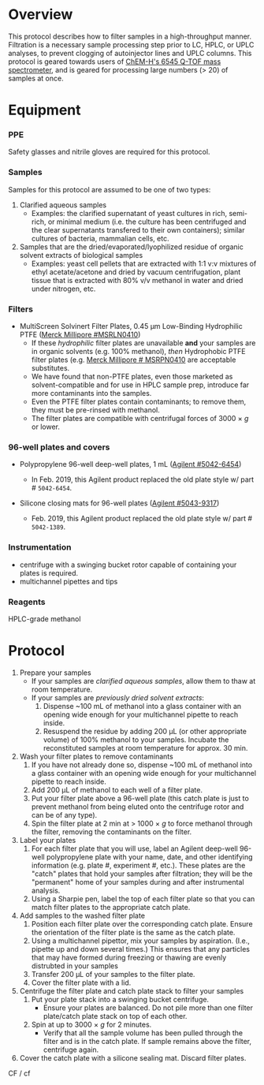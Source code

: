 # Overview

This protocol describes how to filter samples in a high-throughput manner.  Filtration is a necessary sample processing step prior to LC, HPLC, or UPLC analyses, to prevent clogging of autoinjector lines and UPLC columns.  This protocol is geared towards users of [ChEM-H's 6545 Q-TOF mass spectrometer](https://asconfluence.stanford.edu/confluence/display/ICB/ChEM-H+Metabolic+Chemistry+Analysis+Center), and is geared for processing large numbers (> 20) of samples at once.  

# Equipment

### PPE
Safety glasses and nitrile gloves are required for this protocol.

### Samples

Samples for this protocol are assumed to be one of two types:

1. Clarified aqueous samples
	* Examples: the clarified supernatant of yeast cultures in rich, semi-rich, or minimal medium (i.e. the culture has been centrifuged and the clear supernatants transfered to their own containers); similar cultures of bacteria, mammalian cells, etc.
2. Samples that are the dried/evaporated/lyophilized residue of organic solvent extracts of biological samples
	* Examples: yeast cell pellets that are extracted with 1:1 v:v mixtures of ethyl acetate/acetone and dried by vacuum centrifugation, plant tissue that is extracted with 80% v/v methanol in water and dried under nitrogen, etc.

### Filters
* MultiScreen Solvinert Filter Plates, 0.45 &mu;m Low-Binding Hydrophilic PTFE ([Merck Millipore #MSRLN0410](https://www.emdmillipore.com/US/en/product/MultiScreen-Solvinert-Filter-Plate,-hydrophilic,-PTFE,-0.45%C2%A0%C2%B5m,-clear,-non-sterile,MM_NF-MSRLN0410))
	* If these _hydrophilic_ filter plates are unavailable **and** your samples are in organic solvents (e.g. 100% methanol), _then_ Hydrophobic PTFE filter plates (e.g. [Merck Millipore # MSRPN0410](https://www.emdmillipore.com/CA/en/product/MultiScreen-Solvinert-Filter-Plate,-hydrophobic,-PTFE,-0.45%C2%A0%C2%B5m,-clear,-non-sterile,MM_NF-MSRPN0450) are acceptable substitutes.
	* We have found that non-PTFE plates, even those marketed as solvent-compatible and for use in HPLC sample prep, introduce far more contaminants into the samples.
	* Even the PTFE filter plates contain contaminants; to remove them, they must be pre-rinsed with methanol.
	* The filter plates are compatible with centrifugal forces of 3000 &times; _g_ or lower.

### 96-well plates and covers

* Polypropylene 96-well deep-well plates, 1 mL ([Agilent #5042-6454](http://www.agilent.com/store/en_US/Prod-5043-9305/5043-9305))
	* In Feb. 2019, this Agilent product replaced the old plate style w/ part # `5042-6454`.

* Silicone closing mats for 96-well plates ([Agilent #5043-9317](http://www.agilent.com/store/en_US/Prod-5043-9317/5043-9317))
	* Feb. 2019, this Agilent product replaced the old plate style w/ part # `5042-1389`.


### Instrumentation

* centrifuge with a swinging bucket rotor capable of containing your plates is required.
* multichannel pipettes and tips

### Reagents

HPLC-grade methanol

# Protocol
1. Prepare your samples
	* If your samples are *clarified aqueous samples*, allow them to thaw at room temperature.
	* If your samples are *previously dried solvent extracts*:
		1. Dispense ~100 mL of methanol into a glass container with an opening wide enough for your multichannel pipette to reach inside.
		2. Resuspend the residue by adding 200 &mu;L (or other appropriate volume) of 100% methanol to your samples.  Incubate the reconstituted samples at room temperature for approx. 30 min.
2. Wash your filter plates to remove contaminants
	1. If you have not already done so, dispense ~100 mL of methanol into a glass container with an opening wide enough for your multichannel pipette to reach inside.
	2. Add 200 &mu;L of methanol to each well of a filter plate.
	3. Put your filter plate above a 96-well plate (this catch plate is just to prevent methanol from being eluted onto the centrifuge rotor and can be of any type).
	4. Spin the filter plate at 2 min at > 1000 &times; _g_ to force methanol through the filter, removing the contaminants on the filter.
3. Label your plates
	1. For each filter plate that you will use, label an Agilent deep-well 96-well polypropylene plate with your name, date, and other identifying information (e.g. plate #, experiment #, etc.).  These plates are the "catch" plates that hold your samples after filtration; they will be the "permanent" home of your samples during and after instrumental analysis.
	2. Using a Sharpie pen, label the top of each filter plate so that you can match filter plates to the appropriate catch plate.
4. Add samples to the washed filter plate
	1. Position each filter plate over the corresponding catch plate.  Ensure the orientation of the filter plate is the same as the catch plate.
	2. Using a multichannel pipettor, mix your samples by aspiration.  (I.e., pipette up and down several times.)  This ensures that any particles that may have formed during freezing or thawing are evenly distrubted in your samples
	3. Transfer 200 &mu;L of your samples to the filter plate.
	4. Cover the filter plate with a lid.
5. Centrifuge the filter plate and catch plate stack to filter your samples
	1. Put your plate stack into a swinging bucket centrifuge.
		* Ensure your plates are balanced.  Do not pile more than one filter plate/catch plate stack on top of each other.
	2. Spin at up to 3000 &times; _g_ for 2 minutes.
		* Verify that all the sample volume has been pulled through the filter and is in the catch plate.  If sample remains above the filter, centrifuge again.
6.  Cover the catch plate with a silicone sealing mat.  Discard filter plates.

CF / cf
